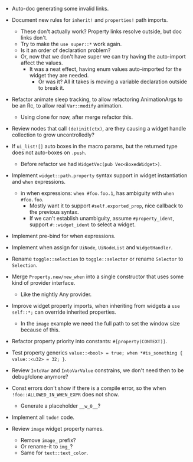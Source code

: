 * Auto-doc generating some invalid links.
* Document new rules for `inherit!` and `properties!` path imports.
    - These don't actually work? Property links resolve outside, but doc links don't.
    - Try to make  the `use super::*` work again.
    - Is it an order of declaration problem?
    - Or, now that we don't have super we can try having the auto-import affect the values.
        - It was a neat effect, having enum values auto-imported for the widget they are needed.
            - Or was it? All it takes is moving a variable declaration outside to break it.

* Refactor animate sleep tracking, to allow refactoring AnimationArgs to be an Rc, to allow real `Var::modify` animation.
    - Using clone for now, after merge refactor this.

* Review nodes that call `(de)init(ctx)`, are they causing a widget handle collection to grow uncontrolledly?

* If `ui_list![]` auto boxes in the macro params, but the returned type does not auto-boxes on `.push`.
    - Before refactor we had `WidgetVec(pub Vec<BoxedWidget>)`.

* Implement `widget::path.property` syntax support in widget instantiation and `when` expressions.
    - in when expressions: `when #foo.foo.1`, has ambiguity with `when #foo.foo`.
        - Mostly want it to support `#self.exported_prop`, nice callback to the previous syntax.
        - If we can't establish unambiguity, assume `#property_ident`, support `#::widget_ident` to select a widget.

* Implement pre-bind for when expressions.
* Implement when assign for `UiNode`, `UiNodeList` and `WidgetHandler`.
* Rename `toggle::selection` to `toggle::selector` or rename `Selector` to `Selection`.
* Merge `Property.new/new_when` into a single constructor that uses some kind of provider interface.
    - Like the nightly Any provider.
* Improve widget property imports, when inheriting from widgets a `use self::*;` can override inherited properties.
    - In the `image` example we need the full path to set the window size because of this.
* Refactor property priority into constants: `#[property(CONTEXT)]`.
* Test property generics `value::<bool> = true; when *#is_something { value::<u32> = 32; }`.
* Review `IntoVar` and `IntoVarValue` constrains, we don't need then to be debug/clone anymore?
* Const errors don't show if  there is a compile error, so the when `!foo::ALLOWED_IN_WHEN_EXPR` does not show.
    - Generate a placeholder `__w_0__`?

* Implement all `todo!` code.

* Review `image` widget property names.
    - Remove `image_` prefix?
    - Or rename-it to `img_`?
    - Same for `text::text_color`.